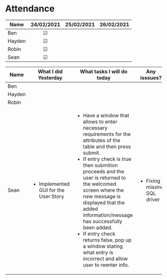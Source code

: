# Attendance
| Name  |  24/02/2021  | 25/02/2021 | 26/02/2021 |
| ----- | :----------: | ---------- | ---------- |
| Ben   |   &#x2611;   |     
| Hayden|   &#x2611;   |
| Robin |   &#x2611;   |
| Sean  |   &#x2611;   |



| Name   | What I did Yesterday | What tasks I will do today | Any isssues? |
| ------ | -------------------- | -------------------------- | ------------ |
| Ben    |
| Hayden |
| Robin  |
| Sean   | <ul><li> Implemented GUI for the User Story </li></ul> | <ul><li> Have a window that allows to enter necessary requirements for the attributes of the table and then press submit.</li><li>If entry check is true then submition proceeds and the user is returned to the welcomed screen where the new message is displayed that the added information/message has successfully been added.</li><li>If entry check returns false, pop up a window stating what entry is incorrect and allow user to reenter info. </li></ul>  | <ul><li>Fixing missing SQL driver</li></ul> |

